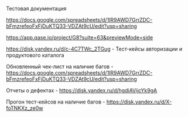 Тестовая документация

https://docs.google.com/spreadsheets/d/1IR9AWD7GrrZDC-bFmzrefeoFxFjDuKTQ33-VDZAt9cU/edit?usp=sharing

https://app.qase.io/project/G8?suite=63&previewMode=side

https://disk.yandex.ru/d/c-4C7TWc_2TGug - Тест-кейсы авторизации и продуктового каталога

Обновленный чек-лист на наличие багов - https://docs.google.com/spreadsheets/d/1IR9AWD7GrrZDC-bFmzrefeoFxFjDuKTQ33-VDZAt9cU/edit?usp=sharing

Отчеты о дефектах - https://disk.yandex.ru/d/hgdiAVijcYk9gA

Прогон тест-кейсов на наличие багов - https://disk.yandex.ru/d/X-foTNKXz_ze0w

